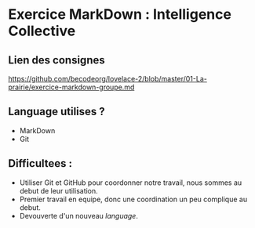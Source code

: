 # Exercice MarkDown : Intelligence Collective  
  
## Lien des consignes  

https://github.com/becodeorg/lovelace-2/blob/master/01-La-prairie/exercice-markdown-groupe.md  

## Language utilises ?  
  
* MarkDown  
* Git
  
## Difficultees :  
* Utiliser Git et GitHub pour coordonner notre travail, nous sommes au debut de leur utilisation.  
* Premier travail en equipe, donc une coordination un peu complique au debut.  
* Devouverte d'un nouveau *language*.  

